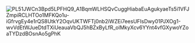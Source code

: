 ![PL51JWCn3Bpd5LPFHQ9_A1BqmWLHSQvCuggHiabaEuAgukyaeTs5i1VFJZmpiRCLHTOo1MFKQo1u-iGfrvgEy4e1rQS8UtkY2OqvUKTWFTj0nb2iWZEi7eesUFIsDwy01PJXOg1-wvVdEtWJueDtdTXiUeauaVbQJ5hBZxByLfR_olMkyXcv6YYnt4vfGXywoYZoaTYDzdBOsnAo5gPhK](https://user-images.githubusercontent.com/79920734/201088214-df4d0c66-aac5-4095-a323-d99cd59cab35.png)
